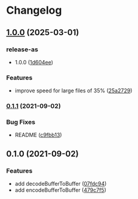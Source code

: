 # Changelog

## [1.0.0](https://github.com/cheminfo/uint8-base64/compare/v0.1.1...v1.0.0) (2025-03-01)


### release-as

* 1.0.0 ([1d604ee](https://github.com/cheminfo/uint8-base64/commit/1d604ee083cc050f0ff4c555170d6d02c9efffa3))


### Features

* improve speed for large files of 35% ([25a2729](https://github.com/cheminfo/uint8-base64/commit/25a27290327e4977cd4dabfaf6ebd0699771466d))

### [0.1.1](https://www.github.com/cheminfo/uint8-base64/compare/v0.1.0...v0.1.1) (2021-09-02)


### Bug Fixes

* README ([c9fbb13](https://www.github.com/cheminfo/uint8-base64/commit/c9fbb1312cc67df92b056e1267ff050220437c2e))

## 0.1.0 (2021-09-02)


### Features

* add decodeBufferToBuffer ([07fdc94](https://www.github.com/cheminfo/base64-tools/commit/07fdc9484d7e770645a3dafb7005c6084c23ebe5))
* add encodeBufferToBuffer ([479c7f5](https://www.github.com/cheminfo/base64-tools/commit/479c7f59453cb89c87f75c3704961fe1bbef0ba2))
